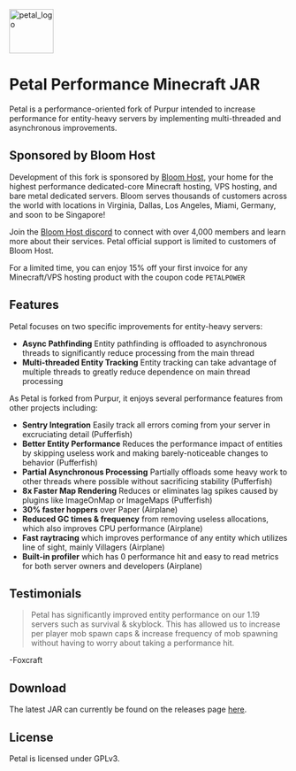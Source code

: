 [website]: https://bloom.host
[discord]: https://discord.gg/bloom
[release]: https://github.com/Bloom-host/Petal/releases

<img src="https://bloom.host/assets/images/Petal.png" alt="petal_logo" width="80" height="80">

# Petal Performance Minecraft JAR

Petal is a performance-oriented fork of Purpur intended to increase performance for entity-heavy servers by implementing multi-threaded and asynchronous improvements.

## Sponsored by Bloom Host

Development of this fork is sponsored by [Bloom Host][website], your home for the highest performance dedicated-core Minecraft hosting, VPS hosting, and bare metal dedicated servers. Bloom serves thousands of customers across the world with locations in Virginia, Dallas, Los Angeles, Miami, Germany, and soon to be Singapore! 

Join the [Bloom Host discord][discord] to connect with over 4,000 members and learn more about their services. Petal official support is limited to customers of Bloom Host.

For a limited time, you can enjoy 15% off your first invoice for any Minecraft/VPS hosting product with the coupon code `PETALPOWER`

## Features

Petal focuses on two specific improvements for entity-heavy servers:

- **Async Pathfinding** Entity pathfinding is offloaded to asynchronous threads to significantly reduce processing from the main thread
- **Multi-threaded Entity Tracking** Entity tracking can take advantage of multiple threads to greatly reduce dependence on main thread processing


As Petal is forked from Purpur, it enjoys several performance features from other projects including:

- **Sentry Integration** Easily track all errors coming from your server in excruciating detail (Pufferfish)
- **Better Entity Performance** Reduces the performance impact of entities by skipping useless work and making barely-noticeable changes to behavior (Pufferfish)
- **Partial Asynchronous Processing** Partially offloads some heavy work to other threads where possible without sacrificing stability (Pufferfish)
- **8x Faster Map Rendering** Reduces or eliminates lag spikes caused by plugins like ImageOnMap or ImageMaps (Pufferfish)
- **30% faster hoppers** over Paper (Airplane)
- **Reduced GC times & frequency** from removing useless allocations, which also improves CPU performance (Airplane)
- **Fast raytracing** which improves performance of any entity which utilizes line of sight, mainly Villagers (Airplane)
- **Built-in profiler** which has 0 performance hit and easy to read metrics for both server owners and developers (Airplane)

## Testimonials

> Petal has significantly improved entity performance on our 1.19 servers such as survival & skyblock. This has allowed us to increase per player mob spawn caps & increase frequency of mob spawning without having to worry about taking a performance hit.

-Foxcraft

## Download

The latest JAR can currently be found on the releases page [here][release].

## License

Petal is licensed under GPLv3.
